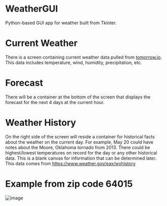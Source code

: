 # WeatherGUI
Python-based GUI app for weather built from Tkinter.

# Current Weather
There is a screen containing current weather data pulled from [tomorrow.io](https://www.tomorrow.io/). This data includes temperature, wind, humidity, precipitation, etc.

# Forecast
There will be a container at the bottom of the screen that displays the forecast for the next 4 days at the current hour.

# Weather History
On the right side of the screen will reside a container for historical facts about the weather on the current day. For example, May 20 could have notes about the Moore, Oklahoma tornado from 2013. There could be highest/lowest temperatures on record for the day or any other historical data. This is a blank canvas for information that can be determined later. This data comes from https://www.weather.gov/eax/wxhistory

# Example from zip code 64015
![image](https://github.com/user-attachments/assets/82992a32-d98a-460d-9394-bd8972fe72b9)
